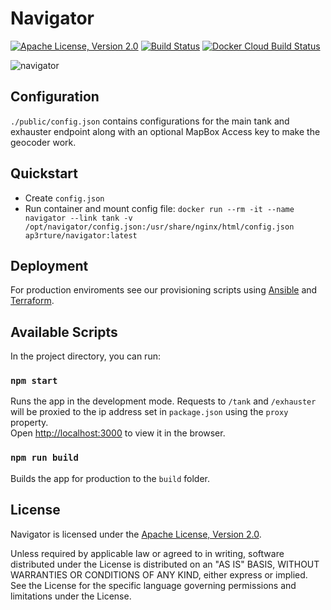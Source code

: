 # Navigator

[![Apache License, Version 2.0](https://img.shields.io/badge/license-Apache--2.0-blue.svg)](http://www.apache.org/licenses/LICENSE-2.0) [![Build Status](https://travis-ci.org/aperture-sh/navigator.svg?branch=master)](https://travis-ci.org/aperture-sh/navigator) [![Docker Cloud Build Status](https://img.shields.io/docker/cloud/build/ap3rture/navigator)](https://hub.docker.com/r/ap3rture/navigator)

![navigator](https://github.com/aperture-sh/navigator/raw/master/public/screenshot.png "Navigator Screenshot")

## Configuration

`./public/config.json` contains configurations for the main tank and exhauster endpoint along with an optional MapBox Access key to make the geocoder work.

## Quickstart

* Create `config.json`
* Run container and mount config file: `docker run --rm -it --name navigator --link tank -v /opt/navigator/config.json:/usr/share/nginx/html/config.json ap3rture/navigator:latest`

## Deployment

For production enviroments see our provisioning scripts using [Ansible](https://github.com/aperture-sh/tank-ansible) and [Terraform](https://github.com/aperture-sh/tank-terraform).

## Available Scripts

In the project directory, you can run:

### `npm start`

Runs the app in the development mode. Requests to `/tank`  and `/exhauster` will be proxied to the ip address set in `package.json` using the `proxy` property.<br>
Open [http://localhost:3000](http://localhost:3000) to view it in the browser.

### `npm run build`

Builds the app for production to the `build` folder.<br>

License
-------

Navigator is licensed under the
[Apache License, Version 2.0](http://www.apache.org/licenses/LICENSE-2.0).

Unless required by applicable law or agreed to in writing, software
distributed under the License is distributed on an "AS IS" BASIS,
WITHOUT WARRANTIES OR CONDITIONS OF ANY KIND, either express or implied.
See the License for the specific language governing permissions and
limitations under the License.
